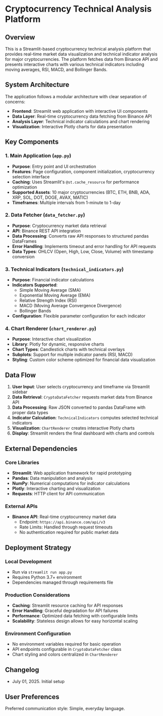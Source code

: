 # Cryptocurrency Technical Analysis Platform

## Overview

This is a Streamlit-based cryptocurrency technical analysis platform that provides real-time market data visualization and technical indicator analysis for major cryptocurrencies. The platform fetches data from Binance API and presents interactive charts with various technical indicators including moving averages, RSI, MACD, and Bollinger Bands.

## System Architecture

The application follows a modular architecture with clear separation of concerns:

- **Frontend**: Streamlit web application with interactive UI components
- **Data Layer**: Real-time cryptocurrency data fetching from Binance API
- **Analysis Layer**: Technical indicator calculations and chart rendering
- **Visualization**: Interactive Plotly charts for data presentation

## Key Components

### 1. Main Application (`app.py`)
- **Purpose**: Entry point and UI orchestration
- **Features**: Page configuration, component initialization, cryptocurrency selection interface
- **Caching**: Uses Streamlit's `@st.cache_resource` for performance optimization
- **Supported Assets**: 10 major cryptocurrencies (BTC, ETH, BNB, ADA, XRP, SOL, DOT, DOGE, AVAX, MATIC)
- **Timeframes**: Multiple intervals from 1-minute to 1-day

### 2. Data Fetcher (`data_fetcher.py`)
- **Purpose**: Cryptocurrency market data retrieval
- **API**: Binance REST API integration
- **Data Processing**: Converts raw API responses to structured pandas DataFrames
- **Error Handling**: Implements timeout and error handling for API requests
- **Data Types**: OHLCV (Open, High, Low, Close, Volume) with timestamp conversion

### 3. Technical Indicators (`technical_indicators.py`)
- **Purpose**: Financial indicator calculations
- **Indicators Supported**:
  - Simple Moving Average (SMA)
  - Exponential Moving Average (EMA)
  - Relative Strength Index (RSI)
  - MACD (Moving Average Convergence Divergence)
  - Bollinger Bands
- **Configuration**: Flexible parameter configuration for each indicator

### 4. Chart Renderer (`chart_renderer.py`)
- **Purpose**: Interactive chart visualization
- **Library**: Plotly for dynamic, responsive charts
- **Chart Types**: Candlestick charts with technical overlays
- **Subplots**: Support for multiple indicator panels (RSI, MACD)
- **Styling**: Custom color scheme optimized for financial data visualization

## Data Flow

1. **User Input**: User selects cryptocurrency and timeframe via Streamlit sidebar
2. **Data Retrieval**: `CryptoDataFetcher` requests market data from Binance API
3. **Data Processing**: Raw JSON converted to pandas DataFrame with proper data types
4. **Indicator Calculation**: `TechnicalIndicators` computes selected technical indicators
5. **Visualization**: `ChartRenderer` creates interactive Plotly charts
6. **Display**: Streamlit renders the final dashboard with charts and controls

## External Dependencies

### Core Libraries
- **Streamlit**: Web application framework for rapid prototyping
- **Pandas**: Data manipulation and analysis
- **NumPy**: Numerical computations for indicator calculations
- **Plotly**: Interactive charting and visualization
- **Requests**: HTTP client for API communication

### External APIs
- **Binance API**: Real-time cryptocurrency market data
  - Endpoint: `https://api.binance.com/api/v3`
  - Rate Limits: Handled through request timeouts
  - No authentication required for public market data

## Deployment Strategy

### Local Development
- Run via `streamlit run app.py`
- Requires Python 3.7+ environment
- Dependencies managed through requirements file

### Production Considerations
- **Caching**: Streamlit resource caching for API responses
- **Error Handling**: Graceful degradation for API failures
- **Performance**: Optimized data fetching with configurable limits
- **Scalability**: Stateless design allows for easy horizontal scaling

### Environment Configuration
- No environment variables required for basic operation
- API endpoints configurable in `CryptoDataFetcher` class
- Chart styling and colors centralized in `ChartRenderer`

## Changelog

- July 01, 2025. Initial setup

## User Preferences

Preferred communication style: Simple, everyday language.